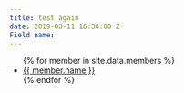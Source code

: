 ```yaml
---
title: test again
date: 2019-03-11 16:30:00 Z
Field name: 
---
```


<ul>
{% for member in site.data.members %}
  <li>
    <a href="https://github.com/{{ member.github }}">
      {{ member.name }}
    </a>
  </li>
{% endfor %}
</ul>